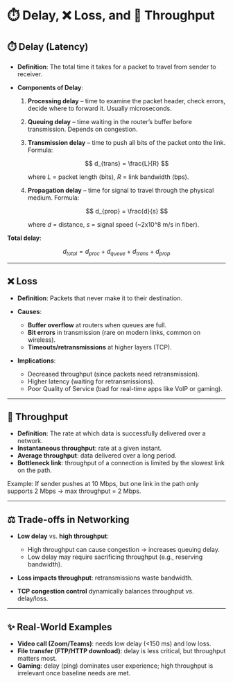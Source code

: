 # ⏱️ Delay, ❌ Loss, and 📶 Throughput

## ⏱️ Delay (Latency)

* **Definition**: The total time it takes for a packet to travel from sender to receiver.
* **Components of Delay**:

  1. **Processing delay** – time to examine the packet header, check errors, decide where to forward it. Usually microseconds.
  2. **Queuing delay** – time waiting in the router’s buffer before transmission. Depends on congestion.
  3. **Transmission delay** – time to push all bits of the packet onto the link. Formula:

     $$
     d_{trans} = \frac{L}{R}
     $$

     where $L$ = packet length (bits), $R$ = link bandwidth (bps).
  4. **Propagation delay** – time for signal to travel through the physical medium. Formula:

     $$
     d_{prop} = \frac{d}{s}
     $$

     where $d$ = distance, $s$ = signal speed (\~2x10^8 m/s in fiber).

**Total delay**:

$$
d_{total} = d_{proc} + d_{queue} + d_{trans} + d_{prop}
$$

---

## ❌ Loss

* **Definition**: Packets that never make it to their destination.
* **Causes**:

  * **Buffer overflow** at routers when queues are full.
  * **Bit errors** in transmission (rare on modern links, common on wireless).
  * **Timeouts/retransmissions** at higher layers (TCP).
* **Implications**:

  * Decreased throughput (since packets need retransmission).
  * Higher latency (waiting for retransmissions).
  * Poor Quality of Service (bad for real-time apps like VoIP or gaming).

---

## 📶 Throughput

* **Definition**: The rate at which data is successfully delivered over a network.
* **Instantaneous throughput**: rate at a given instant.
* **Average throughput**: data delivered over a long period.
* **Bottleneck link**: throughput of a connection is limited by the slowest link on the path.

Example:
If sender pushes at 10 Mbps, but one link in the path only supports 2 Mbps → max throughput = 2 Mbps.

---

## ⚖️ Trade-offs in Networking

* **Low delay** vs. **high throughput**:

  * High throughput can cause congestion → increases queuing delay.
  * Low delay may require sacrificing throughput (e.g., reserving bandwidth).
* **Loss impacts throughput**: retransmissions waste bandwidth.
* **TCP congestion control** dynamically balances throughput vs. delay/loss.

---

## ✨ Real-World Examples

* **Video call (Zoom/Teams)**: needs low delay (<150 ms) and low loss.
* **File transfer (FTP/HTTP download)**: delay is less critical, but throughput matters most.
* **Gaming**: delay (ping) dominates user experience; high throughput is irrelevant once baseline needs are met.
